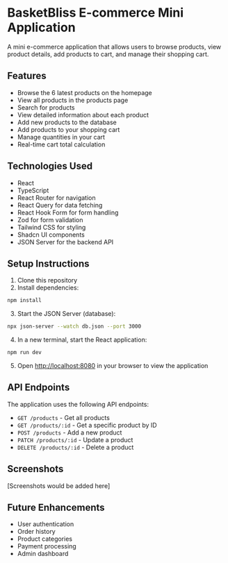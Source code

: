 
# BasketBliss E-commerce Mini Application

A mini e-commerce application that allows users to browse products, view product details, add products to cart, and manage their shopping cart.

## Features

- Browse the 6 latest products on the homepage
- View all products in the products page
- Search for products
- View detailed information about each product
- Add new products to the database
- Add products to your shopping cart
- Manage quantities in your cart
- Real-time cart total calculation

## Technologies Used

- React
- TypeScript
- React Router for navigation
- React Query for data fetching
- React Hook Form for form handling
- Zod for form validation
- Tailwind CSS for styling
- Shadcn UI components
- JSON Server for the backend API

## Setup Instructions

1. Clone this repository
2. Install dependencies:

```bash
npm install
```

3. Start the JSON Server (database):

```bash
npx json-server --watch db.json --port 3000
```

4. In a new terminal, start the React application:

```bash
npm run dev
```

5. Open [http://localhost:8080](http://localhost:8080) in your browser to view the application

## API Endpoints

The application uses the following API endpoints:

- `GET /products` - Get all products
- `GET /products/:id` - Get a specific product by ID
- `POST /products` - Add a new product
- `PATCH /products/:id` - Update a product
- `DELETE /products/:id` - Delete a product

## Screenshots

[Screenshots would be added here]

## Future Enhancements

- User authentication
- Order history
- Product categories
- Payment processing
- Admin dashboard

